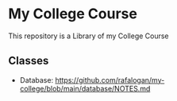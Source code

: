 # My College Course

This repository is a Library of my College Course

## Classes

 * Database: https://github.com/rafalogan/my-college/blob/main/database/NOTES.md
